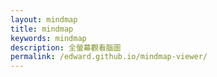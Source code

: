 ```yaml
---
layout: mindmap
title: mindmap
keywords: mindmap
description: 全螢幕觀看腦圖
permalink: /edward.github.io/mindmap-viewer/
---
```

